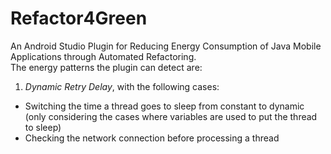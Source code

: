 # Refactor4Green
An Android Studio Plugin for Reducing Energy Consumption of Java Mobile Applications through Automated Refactoring.
<br/> 
The energy patterns the plugin can detect are: <br/>
  1. *Dynamic Retry Delay*, with the following cases:<br/>
   * Switching the time a thread goes to sleep from constant to dynamic (only considering the cases where variables are used to put the thread to sleep)<br/>
   * Checking the network connection before processing a thread <br/>
